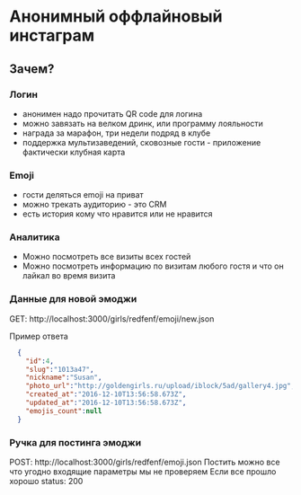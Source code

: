 # Анонимный оффлайновый инстаграм

## Зачем?
### Логин
  - анонимен надо прочитать QR code для логина
  - можно завязать на велком дринк, или программу лояльности
  - награда за марафон, три недели подряд в клубе
  - поддержка мультизаведений, сковозные гости - приложение фактически клубная карта

### Emoji
  - гости деляться emoji на приват
  - можно трекать аудиторию - это CRM
  - есть история кому что нравится или не нравится

### Аналитика
  - Можно посмотреть все визиты всех гостей
  - Можно посмотреть информацию по визитам любого гостя и что он лайкал во время визита

### Данные для новой эмоджи
GET: http://localhost:3000/girls/redfenf/emoji/new.json

Пример ответа
```json
  {
    "id":4,
    "slug":"1013a47",
    "nickname":"Susan",
    "photo_url":"http://goldengirls.ru/upload/iblock/5ad/gallery4.jpg",
    "created_at":"2016-12-10T13:56:58.673Z",
    "updated_at":"2016-12-10T13:56:58.673Z",
    "emojis_count":null
  }
```

### Ручка для постинга эмоджи
POST: http://localhost:3000/girls/redfenf/emoji.json
Постить можно все что угодно входящие параметры мы не проверяем
Если все прошло хорошо status: 200
